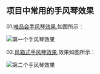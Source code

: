 ## 项目中常用的手风琴效果
01.[唯品会手风琴效果](https://github.com/flyingpig2016/Website-accordion-effects/tree/master/01project/index.html),如图所示：

![第一个手风琴效果](https://github.com/flyingpig2016/Website-accordion-effects/blob/master/videos/1.gif?raw=true)

02.[风箱式手风琴效果](https://github.com/flyingpig2016/Website-accordion-effects/blob/master/02project/1.html),效果如图所示：

![第二个手风琴效果](https://github.com/flyingpig2016/Website-accordion-effects/blob/master/videos/2.gif?raw=true)
